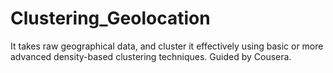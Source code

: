 # Clustering_Geolocation
It takes raw geographical data, and cluster it effectively using basic or more advanced density-based clustering techniques. Guided by Cousera.
